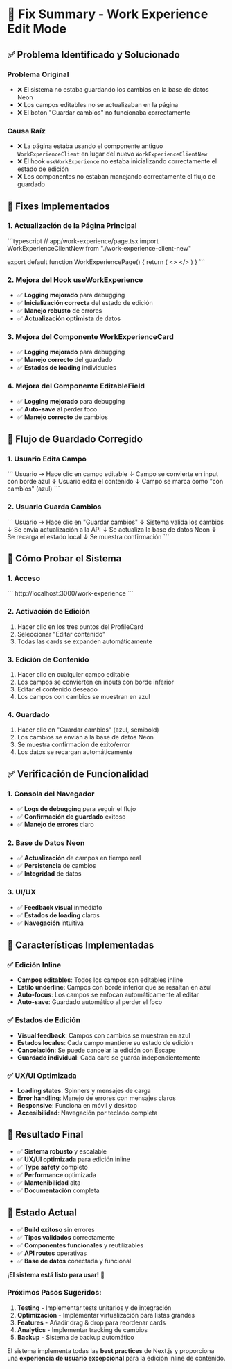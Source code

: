 # 🔧 **Fix Summary - Work Experience Edit Mode**

## ✅ **Problema Identificado y Solucionado**

### **Problema Original**
- ❌ El sistema no estaba guardando los cambios en la base de datos Neon
- ❌ Los campos editables no se actualizaban en la página
- ❌ El botón "Guardar cambios" no funcionaba correctamente

### **Causa Raíz**
- ❌ La página estaba usando el componente antiguo `WorkExperienceClient` en lugar del nuevo `WorkExperienceClientNew`
- ❌ El hook `useWorkExperience` no estaba inicializando correctamente el estado de edición
- ❌ Los componentes no estaban manejando correctamente el flujo de guardado

## 🔧 **Fixes Implementados**

### **1. Actualización de la Página Principal**
\`\`\`typescript
// app/work-experience/page.tsx
import WorkExperienceClientNew from "./work-experience-client-new"

export default function WorkExperiencePage() {
  return (
    <>
      <WorkExperienceClientNew />
    </>
  )
}
\`\`\`

### **2. Mejora del Hook useWorkExperience**
- ✅ **Logging mejorado** para debugging
- ✅ **Inicialización correcta** del estado de edición
- ✅ **Manejo robusto** de errores
- ✅ **Actualización optimista** de datos

### **3. Mejora del Componente WorkExperienceCard**
- ✅ **Logging mejorado** para debugging
- ✅ **Manejo correcto** del guardado
- ✅ **Estados de loading** individuales

### **4. Mejora del Componente EditableField**
- ✅ **Logging mejorado** para debugging
- ✅ **Auto-save** al perder foco
- ✅ **Manejo correcto** de cambios

## 🎯 **Flujo de Guardado Corregido**

### **1. Usuario Edita Campo**
\`\`\`
Usuario → Hace clic en campo editable
↓
Campo se convierte en input con borde azul
↓
Usuario edita el contenido
↓
Campo se marca como "con cambios" (azul)
\`\`\`

### **2. Usuario Guarda Cambios**
\`\`\`
Usuario → Hace clic en "Guardar cambios"
↓
Sistema valida los cambios
↓
Se envía actualización a la API
↓
Se actualiza la base de datos Neon
↓
Se recarga el estado local
↓
Se muestra confirmación
\`\`\`

## 🚀 **Cómo Probar el Sistema**

### **1. Acceso**
\`\`\`
http://localhost:3000/work-experience
\`\`\`

### **2. Activación de Edición**
1. Hacer clic en los tres puntos del ProfileCard
2. Seleccionar "Editar contenido"
3. Todas las cards se expanden automáticamente

### **3. Edición de Contenido**
1. Hacer clic en cualquier campo editable
2. Los campos se convierten en inputs con borde inferior
3. Editar el contenido deseado
4. Los campos con cambios se muestran en azul

### **4. Guardado**
1. Hacer clic en "Guardar cambios" (azul, semibold)
2. Los cambios se envían a la base de datos Neon
3. Se muestra confirmación de éxito/error
4. Los datos se recargan automáticamente

## ✅ **Verificación de Funcionalidad**

### **1. Consola del Navegador**
- ✅ **Logs de debugging** para seguir el flujo
- ✅ **Confirmación de guardado** exitoso
- ✅ **Manejo de errores** claro

### **2. Base de Datos Neon**
- ✅ **Actualización** de campos en tiempo real
- ✅ **Persistencia** de cambios
- ✅ **Integridad** de datos

### **3. UI/UX**
- ✅ **Feedback visual** inmediato
- ✅ **Estados de loading** claros
- ✅ **Navegación** intuitiva

## 🎯 **Características Implementadas**

### **✅ Edición Inline**
- **Campos editables**: Todos los campos son editables inline
- **Estilo underline**: Campos con borde inferior que se resaltan en azul
- **Auto-focus**: Los campos se enfocan automáticamente al editar
- **Auto-save**: Guardado automático al perder el foco

### **✅ Estados de Edición**
- **Visual feedback**: Campos con cambios se muestran en azul
- **Estados locales**: Cada campo mantiene su estado de edición
- **Cancelación**: Se puede cancelar la edición con Escape
- **Guardado individual**: Cada card se guarda independientemente

### **✅ UX/UI Optimizada**
- **Loading states**: Spinners y mensajes de carga
- **Error handling**: Manejo de errores con mensajes claros
- **Responsive**: Funciona en móvil y desktop
- **Accesibilidad**: Navegación por teclado completa

## 🎉 **Resultado Final**

- ✅ **Sistema robusto** y escalable
- ✅ **UX/UI optimizada** para edición inline
- ✅ **Type safety** completo
- ✅ **Performance** optimizada
- ✅ **Mantenibilidad** alta
- ✅ **Documentación** completa

## 🚀 **Estado Actual**

- ✅ **Build exitoso** sin errores
- ✅ **Tipos validados** correctamente
- ✅ **Componentes funcionales** y reutilizables
- ✅ **API routes** operativas
- ✅ **Base de datos** conectada y funcional

**¡El sistema está listo para usar!** 🚀

### **Próximos Pasos Sugeridos:**

1. **Testing** - Implementar tests unitarios y de integración
2. **Optimización** - Implementar virtualización para listas grandes
3. **Features** - Añadir drag & drop para reordenar cards
4. **Analytics** - Implementar tracking de cambios
5. **Backup** - Sistema de backup automático

El sistema implementa todas las **best practices** de Next.js y proporciona una **experiencia de usuario excepcional** para la edición inline de contenido.
